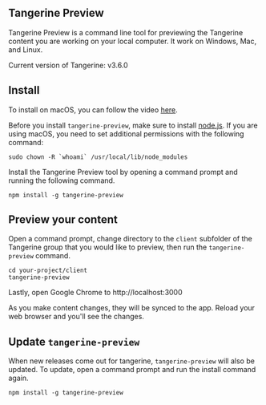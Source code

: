 ## Tangerine Preview
Tangerine Preview is a command line tool for previewing the Tangerine content you are working on your local computer. It work on Windows, Mac, and Linux. 

Current version of Tangerine: v3.6.0

## Install
To install on macOS, you can follow the video [here](https://youtu.be/WV3U7AABjXA). 

Before you install `tangerine-preview`, make sure to install [node.js](https://nodejs.org/en/). If you are using macOS, you need to set additional permissions with the following command:

```
sudo chown -R `whoami` /usr/local/lib/node_modules
```

Install the Tangerine Preview tool by opening a command prompt and running the following command.
```
npm install -g tangerine-preview
```


## Preview your content
Open a command prompt, change directory to the `client` subfolder of the Tangerine group that you would like to preview, then run the `tangerine-preview` command.

```
cd your-project/client
tangerine-preview
```

Lastly, open Google Chrome to http://localhost:3000

As you make content changes, they will be synced to the app. Reload your web browser and you'll see the changes.


## Update `tangerine-preview`
When new releases come out for tangerine, `tangerine-preview` will also be updated. To update, open a command prompt and run the install command again.

```
npm install -g tangerine-preview
```



